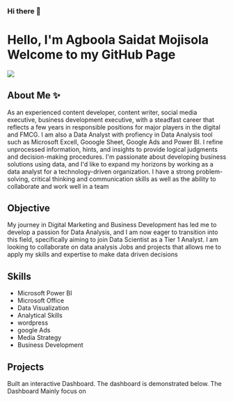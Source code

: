 ### Hi there 👋

# Hello, I'm Agboola Saidat Mojisola Welcome to my GitHub Page
<a href="www.linkedin.com/in/saidat-agboola-15098077"><img src="https://img.shields.io/badge/-LinkedIn-0072b1?&style=for-the-badge&logo=linkedin&logoColor=white" /></a>

## About Me ✨
As an experienced content developer, content writer, social media executive, business development executive, with a steadfast career that reflects a few years in responsible positions for major players in the digital and FMCG. I am also a Data Analyst with profiency in Data Analysis tool such as Microsoft Excell, Gooogle Sheet, Google Ads and Power BI.
I refine unprocessed information, hints, and insights to provide logical judgments and decision-making procedures. I'm passionate about developing business solutions using data, and I'd like to expand my horizons by working as a data analyst for a technology-driven organization. I have a strong problem-solving, critical thinking and communication skills as well as the ability to collaborate and work well in a team

## Objective

My journey in Digital Marketing and Business Development has led me to develop a passion for Data Analysis, and I am now eager to transition into this field, specifically aiming to join Data Scientist as a Tier 1 Analyst. I am looking to collaborate on data analysis Jobs and projects  that allows me to apply my skills and expertise to make data driven decisions

## Skills
- Microsoft Power BI
- Microsoft Office
- Data Visualization
- Analytical Skills
- wordpress
- google Ads
- Media Strategy
- Business Development



## Projects
Built an interactive Dashboard. The dashboard is demonstrated below. The Dashboard Mainly focus on
